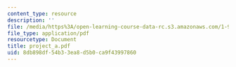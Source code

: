 ```yaml
---
content_type: resource
description: ''
file: /media/https%3A/open-learning-course-data-rc.s3.amazonaws.com/1-978-from-nano-to-macro-introduction-to-atomistic-modeling-techniques-january-iap-2007/8db898df54b33ea8d5b0ca9f43997860_project_a.pdf
file_type: application/pdf
resourcetype: Document
title: project_a.pdf
uid: 8db898df-54b3-3ea8-d5b0-ca9f43997860
---
```

